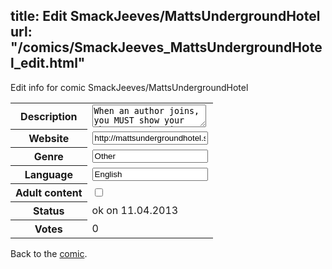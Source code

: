 title: Edit SmackJeeves/MattsUndergroundHotel
url: "/comics/SmackJeeves_MattsUndergroundHotel_edit.html"
---
Edit info for comic SmackJeeves/MattsUndergroundHotel

<form name="comic" action="http://gaepostmail.appengine.com/comic" name="post">
<table class="comicinfo">
<tr>
<th>Description</th><td><textarea name="description">When an author joins, you MUST show your character choosing a room, and then edit the hotel rooms page with your character's face on the door you chose. Banner by nyancat6650.</textarea></td>
</tr>
<tr>
<th>Website</th><td><input type="text" name="url" value="http://mattsundergroundhotel.smackjeeves.com/comics/"/></td>
</tr>
<tr>
<th>Genre</th><td><input type="text" name="genre" value="Other"/></td>
</tr>
<tr>
<th>Language</th><td><input type="text" name="language" value="English"/></td>
</tr>
<tr>
<th>Adult content</th><td><input type="checkbox" name="adult" value="adult" /></td>
</tr>
<tr>
<th>Status</th><td>ok on 11.04.2013</td>
</tr>
<tr>
<th>Votes</th><td>0</div></td>
</tr>
</table>
</form>

Back to the [comic](/comics/SmackJeeves_MattsUndergroundHotel.html).
